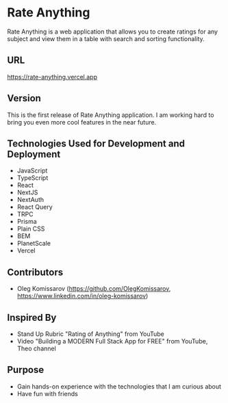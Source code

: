 Rate Anything
=============

Rate Anything is a web application that allows you to create ratings for any subject and view them in a table with search and sorting functionality.

URL
---

<https://rate-anything.vercel.app>

Version
------------

This is the first release of Rate Anything application. I am working hard to bring you even more cool features in the near future.

Technologies Used for Development and Deployment
-----------------

-   JavaScript
-   TypeScript
-   React
-   NextJS
-   NextAuth
-   React Query
-   TRPC
-   Prisma
-   Plain CSS
-   BEM
-   PlanetScale
-   Vercel

Contributors
------------

- Oleg Komissarov (https://github.com/OlegKomissarov, https://www.linkedin.com/in/oleg-komissarov)

Inspired By
------------

- Stand Up Rubric "Rating of Anything" from YouTube
- Video "Building a MODERN Full Stack App for FREE" from YouTube, Theo channel

Purpose
------------

- Gain hands-on experience with the technologies that I am curious about
- Have fun with friends
